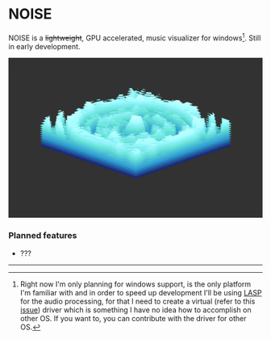 # NOISE
NOISE is a ~~lightweight~~, GPU accelerated, music visualizer for windows[^1]. Still in early development.

![Example](Examples/Screenshots/image.png)

### Planned features
 - ???
---
[^1]: Right now I'm only planning for windows support, is the only platform I'm familiar with and in order to speed up development I'll be using [LASP](https://github.com/keijiro/Lasp) for the audio processing, for that I need to create a virtual (refer to this [issue](https://github.com/keijiro/Lasp/issues/33)) driver which is something I have no idea how to accomplish on other OS.
If you want to, you can contribute with the driver for other OS.
